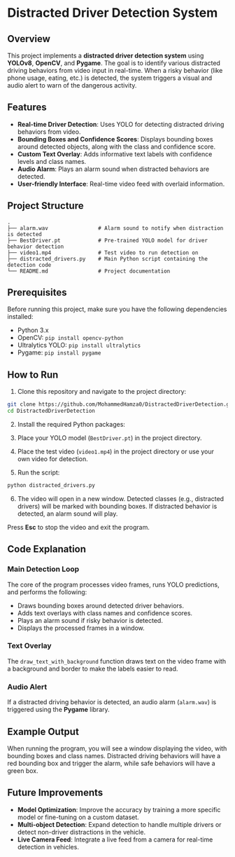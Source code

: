# Distracted Driver Detection System

## Overview

This project implements a **distracted driver detection system** using **YOLOv8**, **OpenCV**, and **Pygame**. The goal is to identify various distracted driving behaviors from video input in real-time. When a risky behavior (like phone usage, eating, etc.) is detected, the system triggers a visual and audio alert to warn of the dangerous activity.

## Features

- **Real-time Driver Detection**: Uses YOLO for detecting distracted driving behaviors from video.
- **Bounding Boxes and Confidence Scores**: Displays bounding boxes around detected objects, along with the class and confidence score.
- **Custom Text Overlay**: Adds informative text labels with confidence levels and class names.
- **Audio Alarm**: Plays an alarm sound when distracted behaviors are detected.
- **User-friendly Interface**: Real-time video feed with overlaid information.

## Project Structure

```
.
├── alarm.wav                # Alarm sound to notify when distraction is detected
├── BestDriver.pt            # Pre-trained YOLO model for driver behavior detection
├── video1.mp4               # Test video to run detection on
├── distracted_drivers.py    # Main Python script containing the detection code
└── README.md                # Project documentation
```

## Prerequisites

Before running this project, make sure you have the following dependencies installed:

- Python 3.x
- OpenCV: `pip install opencv-python`
- Ultralytics YOLO: `pip install ultralytics`
- Pygame: `pip install pygame`

## How to Run

1. Clone this repository and navigate to the project directory:

```bash
git clone https://github.com/MohammedHamza0/DistractedDriverDetection.git
cd DistractedDriverDetection
```

2. Install the required Python packages:


3. Place your YOLO model (`BestDriver.pt`) in the project directory.

4. Place the test video (`video1.mp4`) in the project directory or use your own video for detection.

5. Run the script:

```bash
python distracted_drivers.py
```

6. The video will open in a new window. Detected classes (e.g., distracted drivers) will be marked with bounding boxes. If distracted behavior is detected, an alarm sound will play.

Press **Esc** to stop the video and exit the program.

## Code Explanation

### Main Detection Loop

The core of the program processes video frames, runs YOLO predictions, and performs the following:

- Draws bounding boxes around detected driver behaviors.
- Adds text overlays with class names and confidence scores.
- Plays an alarm sound if risky behavior is detected.
- Displays the processed frames in a window.

### Text Overlay

The `draw_text_with_background` function draws text on the video frame with a background and border to make the labels easier to read.

### Audio Alert

If a distracted driving behavior is detected, an audio alarm (`alarm.wav`) is triggered using the **Pygame** library.

## Example Output

When running the program, you will see a window displaying the video, with bounding boxes and class names. Distracted driving behaviors will have a red bounding box and trigger the alarm, while safe behaviors will have a green box.

## Future Improvements

- **Model Optimization**: Improve the accuracy by training a more specific model or fine-tuning on a custom dataset.
- **Multi-object Detection**: Expand detection to handle multiple drivers or detect non-driver distractions in the vehicle.
- **Live Camera Feed**: Integrate a live feed from a camera for real-time detection in vehicles.
